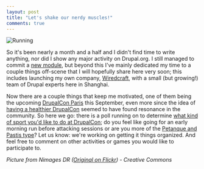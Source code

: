 ```yaml
---
layout: post
title: "Let's shake our nerdy muscles!"
comments: true
---
```


![Running](http://teddy.fr/files/paris_workout.jpg")

So it's been nearly a month and a half and I didn't find time to write anything, nor did I show any major activity on Drupal.org. I still managed to commit a [new module](http://drupal.org/project/time_track), but beyond this I've mainly dedicated my time to a couple things off-scene that I will hopefully share here very soon; this includes launching my own company, [Wiredcraft](http://wiredcraft.com), with a small (but growing!) team of Drupal experts here in Shanghai.

Now there are a couple things that keep me motivated, one of them being the upcoming [DrupalCon Paris](http://paris2009.drupalcon.org/) this September, even more since the idea of [having a healthier DrupalCon](/blog/coder-sprint-or-how-to-have-a-healthy-drupalcon) seemed to have found resonance in the community. So here we go: there is a poll running on to determine [what kind of sport you'd like to do at DrupalCon](http://groups.drupal.org/node/22825); do you feel like going for an early morning run before attacking sessions or are you more of the [Petanque and Pastis type](http://groups.drupal.org/node/22825#comment-78967)? Let us know: we're working on getting it things organized. And feel free to comment on other activities or games you would like to participate to.

*Picture from Nimages DR ([Original on Flickr](http://www.flickr.com/photos/dr/2034924117/)) - Creative Commons*

